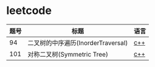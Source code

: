 # leetcode

| 题号 | 标题 | 语言 |
| ------ | ------ | ------ |
| 94 | 二叉树的中序遍历(InorderTraversal) | [c++](https://github.com/misslzyan/leetcode/blob/master/94/InorderTraversal.cpp) |
| 101 | 对称二叉树(Symmetric Tree) | [c++](https://github.com/misslzyan/leetcode/blob/master/101/SymmetricTree.cpp) |
